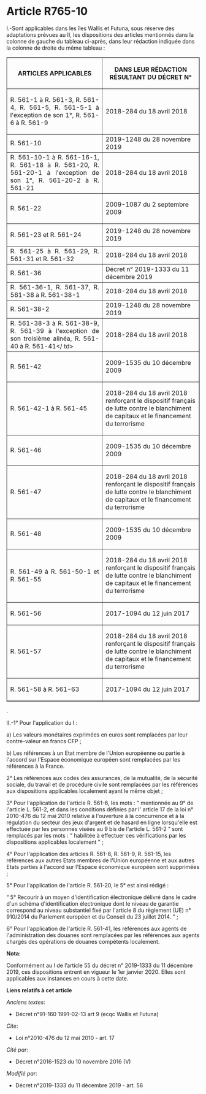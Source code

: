 # Article R765-10

I.-Sont applicables dans les îles Wallis et Futuna, sous réserve des  adaptations prévues au II, les dispositions des
articles mentionnés dans la colonne de gauche du tableau ci-après, dans leur rédaction indiquée dans la colonne de droite du
même tableau :

<table border="1">
  <tbody>
    <tr>
      <th>

ARTICLES APPLICABLES</th>
      <th>

DANS LEUR RÉDACTION RÉSULTANT DU DÉCRET N°</th>
    </tr>
    <tr>
      <td align="justify">

R. 561-1 à R. 561-3, R. 561-4, R. 561-5, R. 561-5-1 à l'exception de son 1°, R. 561-6 à R. 561-9</td>
      <td align="left">

2018-284 du 18 avril 2018</td>
    </tr>
    <tr>
      <td align="justify">R. 561-10</td>
      <td align="left">2019-1248 du 28 novembre 2019</td>
    </tr>
    <tr>
      <td align="justify">R. 561-10-1 à R. 561-16-1, R. 561-18 à R. 561-20, R. 561-20-1 à l'exception de son 1°, R. 561-20-2
à R. 561-21</td>
      <td align="left">2018-284 du 18 avril 2018</td>
    </tr>
    <tr>
      <td align="justify">

R. 561-22</td>
      <td align="left">

2009-1087 du 2 septembre 2009</td>
    </tr>
    <tr>
      <td align="justify">

R. 561-23 et R. 561-24</td>
      <td align="left">2019-1248 du 28 novembre 2019</td>
    </tr>
    <tr>
      <td align="justify">R. 561-25 à R. 561-29, R. 561-31 et R. 561-32</td>
      <td align="left">2018-284 du 18 avril 2018</td>
    </tr>
    <tr>
      <td align="justify">R. 561-36</td>
      <td align="left">Décret n° 2019-1333 du 11 décembre 2019</td>
    </tr>
    <tr>
      <td align="justify">R. 561-36-1, R. 561-37, R. 561-38 à R. 561-38-1</td>
      <td align="left">2018-284 du 18 avril 2018</td>
    </tr>
    <tr>
      <td align="justify">R. 561-38-2</td>
      <td align="left">2019-1248 du 28 novembre 2019</td>
    </tr>
    <tr>
      <td align="justify">R. 561-38-3 à R. 561-38-9, R. 561-39 à l'exception de son troisième alinéa, R. 561-40 à R. 561-41</
td>
      <td align="left">2018-284 du 18 avril 2018</td>
    </tr>
    <tr>
      <td align="justify">

R. 561-42</td>
      <td align="left">

2009-1535 du 10 décembre 2009</td>
    </tr>
    <tr>
      <td align="justify">

R. 561-42-1 à R. 561-45</td>
      <td align="left">

2018-284 du 18 avril 2018 renforçant le dispositif français de lutte contre le blanchiment de capitaux et le financement du
terrorisme</td>
    </tr>
    <tr>
      <td align="justify">

R. 561-46</td>
      <td align="left">

2009-1535 du 10 décembre 2009</td>
    </tr>
    <tr>
      <td align="justify">

R. 561-47</td>
      <td align="left">

2018-284 du 18 avril 2018 renforçant le dispositif français de lutte contre le blanchiment de capitaux et le financement du
terrorisme</td>
    </tr>
    <tr>
      <td align="justify">

R. 561-48</td>
      <td align="left">

2009-1535 du 10 décembre 2009</td>
    </tr>
    <tr>
      <td align="justify">

R. 561-49 à R. 561-50-1 et R. 561-55</td>
      <td align="left">

2018-284 du 18 avril 2018 renforçant le dispositif français de lutte contre le blanchiment de capitaux et le financement du
terrorisme</td>
    </tr>
    <tr>
      <td align="justify">

R. 561-56</td>
      <td align="left">

2017-1094 du 12 juin 2017</td>
    </tr>
    <tr>
      <td align="justify">

R. 561-57</td>
      <td align="left">

2018-284 du 18 avril 2018 renforçant le dispositif français de lutte contre le blanchiment de capitaux et le financement du
terrorisme</td>
    </tr>
    <tr>
      <td align="justify">

R. 561-58 à R. 561-63</td>
      <td align="left">

2017-1094 du 12 juin 2017</td>
    </tr>
  </tbody>
</table>

.

II.-1° Pour l'application du I :

a) Les valeurs monétaires exprimées en euros sont remplacées par leur contre-valeur en francs CFP ;

b) Les références à un Etat membre de l'Union européenne ou partie à l'accord sur l'Espace économique européen sont
remplacées par les références à la France.

2° Les références aux codes des assurances, de la mutualité, de la sécurité sociale, du travail et de procédure civile sont
remplacées par les références aux dispositions applicables localement ayant le même objet ;

3° Pour l'application de l'article R. 561-6,  les mots : “  mentionnée au 9° de l'article L. 561-2, et dans les conditions
définies par l' article 17 de la loi n° 2010-476 du 12 mai 2010 relative à l'ouverture à la concurrence et à la régulation du
secteur des jeux d'argent et de hasard en ligne lorsqu'elle est effectuée par les personnes visées au 9 bis de l'article L.
561-2 ” sont remplacés par les  mots : “  habilitée à effectuer ces vérifications par les dispositions applicables localement
” ;

4° Pour l'application des articles R. 561-8, R. 561-9, R. 561-15, les références aux autres Etats membres de l'Union
européenne et aux autres Etats parties à l'accord sur l'Espace économique européen sont supprimées ;

5° Pour l'application de l'article R. 561-20, le 5° est ainsi rédigé :

“ 5° Recourir à un moyen d'identification électronique délivré dans le cadre d'un schéma d'identification électronique dont
le niveau de garantie correspond au niveau substantiel fixé par l'article 8 du règlement (UE) n° 910/2014 du Parlement
européen et du Conseil du 23 juillet 2014. ” ;

6° Pour l'application de l'article R. 561-41, les références aux agents de l'administration des douanes sont remplacées par
les références aux agents chargés des opérations de douanes compétents localement.

**Nota:**

Conformément au I de l’article 55 du décret n° 2019-1333 du 11 décembre 2019, ces dispositions entrent en vigueur le 1er
janvier 2020. Elles sont applicables aux instances en cours à cette date.

**Liens relatifs à cet article**

_Anciens textes_:

  - Décret n°91-160 1991-02-13 art 9 (ecqc Wallis et Futuna)

_Cite_:

  - Loi n°2010-476 du 12 mai 2010 - art. 17

_Cité par_:

  - Décret n°2016-1523 du 10 novembre 2016 (V)

_Modifié par_:

  - Décret n°2019-1333 du 11 décembre 2019 - art. 56
